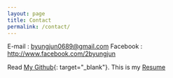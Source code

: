 ```yaml
---
layout: page
title: Contact
permalink: /contact/
---
```


E-mail : byungjun0689@gmail.com
Facebook : http://www.facebook.com/2byungjun

Read [My Github](http://github.com/byungjun0689/DataScience){: target="_blank"}.
This is my [Resume](https://www.cakeresume.com/byungjun0689)